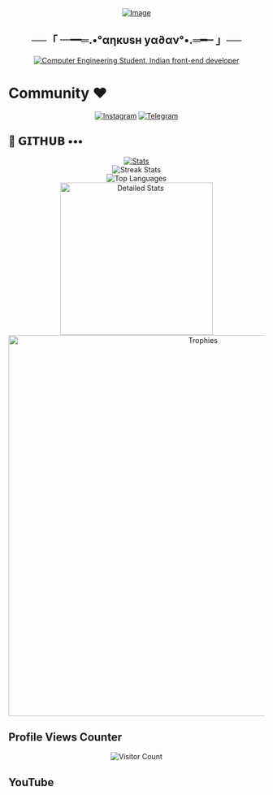 <div align="center">
    <a href="https://graph.org/file/cb3bb5ac97bdd36055521.jpg">
        <img src="https://graph.org/file/cb3bb5ac97bdd36055521.jpg" alt="Image">
    </a>
</div>

<h2 align="center">
    ──「 ┈━═.•°αηкυѕн уα∂αν°•.═━┈ 」──
</h2>

<div align="center">
    <a href="https://git.io/typing-svg"><img src="https://readme-typing-svg.demolab.com?font=Sacramento&color=%237E3ACE&size=30&center=true&vCenter=true&width=550&lines= My+Name+is;Ankush+Yadav;He/him;Computer+Engineering+Student;Indian+Frontend+Dev;NDA+Lover+:3;Power+Metal+Lover+%3C3;function+findQuestion(42)" alt="Computer Engineering Student, Indian front-end developer"></a>
</div>

# Community ❤️
<p align="center">
    <a href="https://instagram.com/Alonesimpleboy_ankush?igshid=YmMyMTA2M2Y="><img alt="Instagram" src="https://img.shields.io/badge/-Instagram-orange?style=for-the-badge&logo=instagram&logoColor=white"/></a> 
    <a href="https://telegram.me/NDALoverAnkush"><img alt="Telegram" src="https://img.shields.io/badge/-Telegram-blue?style=for-the-badge&logo=telegram&logoColor=white"/></a>
</p>

## 💜 𝗚𝗜𝗧𝗛𝗨𝗕 •••
<p align="center">
    <a href="https://github.com/Mswpresents/github-readme-stats">
        <img src="https://github-readme-stats.vercel.app/api?username=Mswpresents&hide=prs&count_public=true&show_icons=true&theme=algolia" alt="Stats">
    </a>
    <br>
    <img src="https://github-readme-streak-stats.herokuapp.com?user=Mswpresents&theme=tokyonight" alt="Streak Stats">
    <br>
    <img src="https://github-readme-stats.vercel.app/api/top-langs/?username=Mswpresents&layout=compact&theme=tokyonight" alt="Top Languages">
    <br>
    <img height=300 src="https://github-stats-alpha.vercel.app/api/?username=Mswpresents&cc=000&tc=fff&ic=fff&bc=000" alt="Detailed Stats">
    <br>
    <img width=750 src="https://github-profile-trophy.vercel.app/?username=Mswpresents&theme=darkhub" alt="Trophies">
</p>

## Profile Views Counter
<p align="center">
    <img src="https://profile-counter.glitch.me/{Mswpresents}/count.svg" alt="Visitor Count">
</p>

## YouTube 
<p align="center">
    <!-- Add your YouTube link here if you have one -->
</p>
